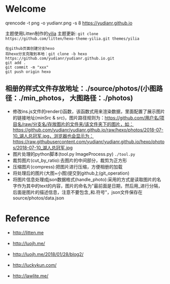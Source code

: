 Welcome
===========

qrencode -t png -o yudianr.png -s 8 https://yudianr.github.io

主题使用Litten制作的[yilia](http://litten.me/2014/08/31/hexo-theme-yilia/)
主题更新: `git clone https://github.com/litten/hexo-theme-yilia.git themes/yilia`

```
在github页面创建分支hexo
将hexo分支克隆到本地：git clone -b hexo https://github.com/yudianr/yudianr.github.io.git
git add .
git commit -m "xxx"
git push origin hexo
```

## 相册的样式文件存放地址：./source/photos/(小图路径：./min_photos， 大图路径：./photos)
- 修改ins.js文件的render()函数，该函数式用来渲染数据，里面配置了展示图片的链接地址(minSrc & src)，图片路径规则为：https://github.com/用户名/项目名/raw/分支名/存放图片的文件夹/该文件夹下的图片，如：https://github.com/yudianr/yudianr.github.io/raw/hexo/photos/2018-07-10_湖人总冠军.jpg，浏览器也会显示为：https://raw.githubusercontent.com/yudianr/yudianr.github.io/hexo/photos/2018-07-10_湖人总冠军.jpg
- 图片处理的python脚本(tool.py  ImageProcess.py)    `./tool.py`
- 裁剪图片(cut_by_ratio):去图片的中间部分，裁剪为正方形
- 压缩图片(compress):把图片进行压缩，方便相册的加载
- 将处理后的图片(大图+小图)提交到github上(git_operation)
- 将图片信息处理成json数据格式(handle_photo):采用的方式是读取图片的名字作为其中的text的内容，图片的命名为"最前面是日期，然后用_进行分隔，后面是图片的描述信息，注意不要包含_和.符号"，json文件保存在source/photos/data.json

Reference
===========
- http://litten.me <br><br>
- http://luojh.me/ <br><br>
- http://luojh.me/2018/01/28/blog2/ <br><br>
- http://luckykun.com/ <br><br>
- http://lawlite.me/ <br><br>
